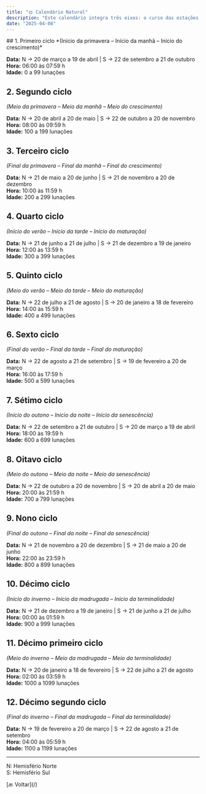 ```yaml
---
title: "🌞 Calendário Natural"
description: "Este calendário integra três eixos: o curso das estações, a variação do dia e a progressão da vida humana."
date: "2025-04-08"
---
```


<section class="section">
## 1. Primeiro ciclo
*(Início da primavera – Início da manhã – Início do crescimento)*

**Data:** N → 20 de março a 19 de abril | S → 22 de setembro a 21 de outubro  
**Hora:** 06:00 às 07:59 h  
**Idade:** 0 a 99 lunações

## 2. Segundo ciclo
*(Meio da primavera – Meio da manhã – Meio do crescimento)*

**Data:** N → 20 de abril a 20 de maio | S → 22 de outubro a 20 de novembro  
**Hora:** 08:00 às 09:59 h  
**Idade:** 100 a 199 lunações

## 3. Terceiro ciclo
*(Final da primavera – Final da manhã – Final do crescimento)*

**Data:** N → 21 de maio a 20 de junho | S → 21 de novembro a 20 de dezembro  
**Hora:** 10:00 às 11:59 h  
**Idade:** 200 a 299 lunações

## 4. Quarto ciclo
*(Início do verão – Início da tarde – Início do maturação)*

**Data:** N → 21 de junho a 21 de julho | S → 21 de dezembro a 19 de janeiro  
**Hora:** 12:00 às 13:59 h  
**Idade:** 300 a 399 lunações

## 5. Quinto ciclo
*(Meio do verão – Meio da tarde – Meio do maturação)*

**Data:** N → 22 de julho a 21 de agosto | S → 20 de janeiro a 18 de fevereiro  
**Hora:** 14:00 às 15:59 h  
**Idade:** 400 a 499 lunações

## 6. Sexto ciclo
*(Final do verão – Final da tarde – Final do maturação)*

**Data:** N → 22 de agosto a 21 de setembro | S → 19 de fevereiro a 20 de março  
**Hora:** 16:00 às 17:59 h  
**Idade:** 500 a 599 lunações

## 7. Sétimo ciclo
*(Início do outono – Início da noite – Início da senescência)*

**Data:** N → 22 de setembro a 21 de outubro | S → 20 de março a 19 de abril  
**Hora:** 18:00 às 19:59 h  
**Idade:** 600 a 699 lunações

## 8. Oitavo ciclo
*(Meio do outono – Meio da noite – Meio da senescência)*

**Data:** N → 22 de outubro a 20 de novembro | S → 20 de abril a 20 de maio  
**Hora:** 20:00 às 21:59 h  
**Idade:** 700 a 799 lunações

## 9. Nono ciclo
*(Final do outono – Final da noite – Final da senescência)*

**Data:** N → 21 de novembro a 20 de dezembro | S → 21 de maio a 20 de junho  
**Hora:** 22:00 às 23:59 h  
**Idade:** 800 a 899 lunações

## 10. Décimo ciclo
*(Início do inverno – Início da madrugada – Início da terminalidade)*

**Data:** N → 21 de dezembro a 19 de janeiro | S → 21 de junho a 21 de julho  
**Hora:** 00:00 às 01:59 h  
**Idade:** 900 a 999 lunações

## 11. Décimo primeiro ciclo
*(Meio do inverno – Meio da madrugada – Meio da terminalidade)*

**Data:** N → 20 de janeiro a 18 de fevereiro | S → 22 de julho a 21 de agosto  
**Hora:** 02:00 às 03:59 h  
**Idade:** 1000 a 1099 lunações

## 12. Décimo segundo ciclo
*(Final do inverno – Final da madrugada – Final da terminalidade)*

**Data:** N → 19 de fevereiro a 20 de março | S → 22 de agosto a 21 de setembro  
**Hora:** 04:00 às 05:59 h  
**Idade:** 1100 a 1199 lunações
</section>

<hr />

<span class="small">N: Hemisfério Norte</span>  
<span class="small">S: Hemisfério Sul</span>

<section class="section text-center">[🔙 Voltar](/)</section>
